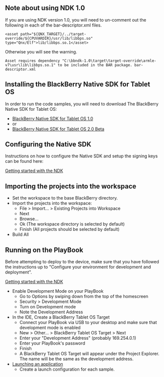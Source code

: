 ## Note about using NDK 1.0

If you are using NDK version 1.0, you will need to un-comment out the following in each of the bar-descriptor.xml files.

    <asset path="${QNX_TARGET}/../target-override/${CPUVARDIR}/usr/lib/libbps.so" type="Qnx/Elf">lib/libbps.so.1</asset>

Otherwise you will see the warning.

    Asset requires dependency "C:\bbndk-1.0\target\target-override\armle-v7\usr\lib\libbps.so.1" to be included in the BAR package.	bar-descriptor.xml

## Installing the BlackBerry Native SDK for Tablet OS

In order to run the code samples, you will need to download The BlackBerry Native SDK for Tablet OS:

 * [BlackBerry Native SDK for Tablet OS 1.0](https://bdsc.webapps.blackberry.com/native/download)
 * or
 * [BlackBerry Native SDK for Tablet OS 2.0 Beta](https://bdsc.webapps.blackberry.com/native/beta/download/)

## Configuring the Native SDK

Instructions on how to configure the Native SDK and setup the signing keys can be found here:

[Getting started with the NDK](https://bdsc.webapps.blackberry.com/native/documentation/getting_started.html)

## Importing the projects into the workspace

 * Set the workspace to the base BlackBerry directory.
 * Import the projects into the workspace:
   * File > Import... > Existing Projects into Workspace
   * Next
   * Browse...
   * Ok (The workspace directory is selected by default)
   * Finish (All projects should be selected by default)
 * Build All

## Running on the PlayBook

Before attempting to deploy to the device, make sure that you have followed 
the instructions up to "Configure your environment for development and deployment".

[Getting started with the NDK](https://bdsc.webapps.blackberry.com/native/documentation/getting_started.html)

* Enable Development Mode on your PlayBook
   * Go to Options by swiping down from the top of the homescreen
   * Security > Development Mode
   * Turn on Development mode
   * Note the Development Address
* In the IDE, Create a BlackBerry Tablet OS Target
   * Connect your PlayBook via USB to your desktop and make sure that development mode is enabled
   * New > Other... > BlackBerry Tablet OS Target > Next
   * Enter your "Development Address" (probably 169.254.0.1)
   * Enter your PlayBook's password
   * Finish
   * A BlackBerry Tablet OS Target will appear under the Project Explorer. The name will be the same as the development address.
 * [Launching an application](https://bdsc.webapps.blackberry.com/native/documentation/com.qnx.doc.native_sdk.quickstart/topic/prepare_launch.html)
   * Create a launch configuration for each sample.
